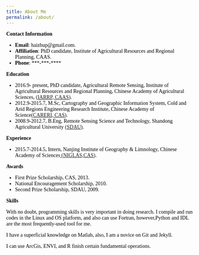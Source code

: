 ```yaml
---
title: About Me
permalink: /about/
---
```

<head>
 <style>
  h4 {
      margin-top: 0.23em;
      margin-bottom: 0.13em;
  }
  </style>
</head>
<section class="content">
  <font color="black" style="font-family:Times New Roman">
  <h4>Contact Information</h4>
    <ul type="cirle" stype="margin-top:0px">
    <li><b>Email</b>: haizhup@gmail.com.</li>
    <li><b>Affiliation</b>: PhD candidate, Institute of Agricultural Resources and Regional Planning, CAAS.</li>
    <li><b>Phone</b>: ***-***-**** </li>
    </ul>
    
  <h4>Education</h4>
  <ul type="cirle" stype="margin-top:0px">
    <li> 2016.9- present, PhD candidate, Agricultural Remote Sensing, Institute of Agricultural Resources and Regional Planning, Chinese Academy of Agricultural Sciences, <a href="http://www.iarrp.cn/sites/IARRP/">(IARRP, CAAS)</a>.</li>
    <li> 2012.9-2015.7, M.Sc, Cartography and Geographic Information System, Cold and Arid Regions Engineering Research Institute, Chinese Academy of Science<a href="http://www.nieer.cas.cn/">(CARERI, CAS)</a>.</li>
    <li> 2008.9-2012.7, B.Eng, Remote Sensing Science and Technology, Shandong Agricultural University <a href="http://www.sdau.edu.cn/">(SDAU)</a>.</li> 
  </ul>
  
  <h4>Experience</h4>
  <ul type="cirle" stype="margin-top:0px">
    <li> 2015.7-2014.5, Intern, Nanjing Institute of Geography & Limnology, Chinese Academy of Sciences<a href="http://www.niglas.ac.cn/"> (NIGLAS,CAS)</a>.</li>
  </ul>
  
  <h4>Awards</h4>
  <ul>
	   <li> First Prize Scholarship, CAS, 2013.</li>
   	<li> National Encouragement Scholarship, 2010.</li>
	   <li> Second Prize Scholarship, SDAU, 2009.</li>
  </ul>
  
  <h4>Skills</h4>
  <p>With no doubt, programming skills is very important in doing research. I compile and run codes in 
  the Linux and OS platform, and also can use Fortran, however,Python and IDL are the most frequently-used 
  tool for me.</p>
  <p>I have a superficial knowledge on Matlab, also, I am a novice on Git and Jekyll.</p>
   <p>I can use ArcGis, ENVI, and R finish certain fundamental operations.</p>
  </font>
</section>
